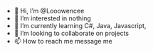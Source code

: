- 👋 Hi, I’m @Looowencee
- 👀 I’m interested in nothing
- 🌱 I’m currently learning C#, Java, Javascript, 
- 💞️ I’m looking to collaborate on projects
- 📫 How to reach me message me

<!---
Looowencee/Looowencee is a ✨ special ✨ repository because its `README.md` (this file) appears on your GitHub profile.
You can click the Preview link to take a look at your changes.
--->
